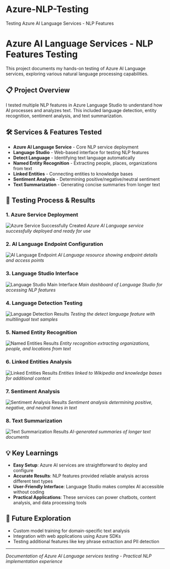 # Azure-NLP-Testing
Testing Azure AI Language Services - NLP Features

# Azure AI Language Services - NLP Features Testing

This project documents my hands-on testing of Azure AI Language services, exploring various natural language processing capabilities.

## 📋 Project Overview

I tested multiple NLP features in Azure Language Studio to understand how AI processes and analyzes text. This included language detection, entity recognition, sentiment analysis, and text summarization.

## 🛠️ Services & Features Tested

- **Azure AI Language Service** - Core NLP service deployment
- **Language Studio** - Web-based interface for testing NLP features
- **Detect Language** - Identifying text language automatically
- **Named Entity Recognition** - Extracting people, places, organizations from text
- **Linked Entities** - Connecting entities to knowledge bases
- **Sentiment Analysis** - Determining positive/negative/neutral sentiment
- **Text Summarization** - Generating concise summaries from longer text

## 📸 Testing Process & Results

### 1. Azure Service Deployment
![Azure Service Successfully Created](screenshots/Azure-Service-Created.png)
*Azure AI Language service successfully deployed and ready for use*

### 2. AI Language Endpoint Configuration
![AI Language Endpoint](screenshots/AI-Language-Endpoint.png)
*AI Language resource showing endpoint details and access points*

### 3. Language Studio Interface
![Language Studio Main Interface](screenshots/Language-Studio-Interface.png)
*Main dashboard of Language Studio for accessing NLP features*

### 4. Language Detection Testing
![Language Detection Results](screenshots/detect-language-results.png)
*Testing the detect language feature with multilingual text samples*

### 5. Named Entity Recognition
![Named Entities Results](screenshots/named-entities-results.png)
*Entity recognition extracting organizations, people, and locations from text*

### 6. Linked Entities Analysis
![Linked Entities Results](screenshots/linked-entities-results.png)
*Entities linked to Wikipedia and knowledge bases for additional context*

### 7. Sentiment Analysis
![Sentiment Analysis Results](screenshots/sentiment-analysis-results.png)
*Sentiment analysis determining positive, negative, and neutral tones in text*

### 8. Text Summarization
![Text Summarization Results](screenshots/text-summarization-results.png)
*AI-generated summaries of longer text documents*

## 💡 Key Learnings

- **Easy Setup**: Azure AI services are straightforward to deploy and configure
- **Accurate Results**: NLP features provided reliable analysis across different text types
- **User-Friendly Interface**: Language Studio makes complex AI accessible without coding
- **Practical Applications**: These services can power chatbots, content analysis, and data processing tools

## 🔮 Future Exploration

- Custom model training for domain-specific text analysis
- Integration with web applications using Azure SDKs
- Testing additional features like key phrase extraction and PII detection

---

*Documentation of Azure AI Language services testing - Practical NLP implementation experience*
